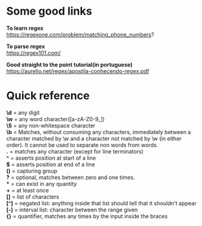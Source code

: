 # Some good links

**To learn regex**
<br>
https://regexone.com/problem/matching_phone_numbers?

**To parse regex**
<br>
https://regex101.com/

**Good straight to the point tutorial(in portuguese)**
<br>
https://aurelio.net/regex/apostila-conhecendo-regex.pdf


# Quick reference
**\d** = any digit
<br>
**\w** = any word character([a-zA-Z0-9_])
<br>
**\S** = any non-whitespace character
<br>
**\b** = Matches, without consuming any characters, immediately between a character matched by \w and a character not matched by \w (in either order). It cannot be used to separate non words from words.
<br>
**.** = matches any character (except for line terminators)
<br>
**^** = asserts position at start of a line
<br>
**$** = asserts position at end of a line
<br>
**()** = capturing group
<br>
**?** = optional, matches between zero and one times.
<br>
**\*** = can exist in any quantity
<br>
**+** = at least once
<br>
**[]** = list of characters
<br>
**[^]** = negated list: anything inside that list should tell that it shouldn't appear
<br>
**[-]** = interval list: character between the range given
<br>
**{}** = quantifier, matches any times by the input inside the braces
<br>
